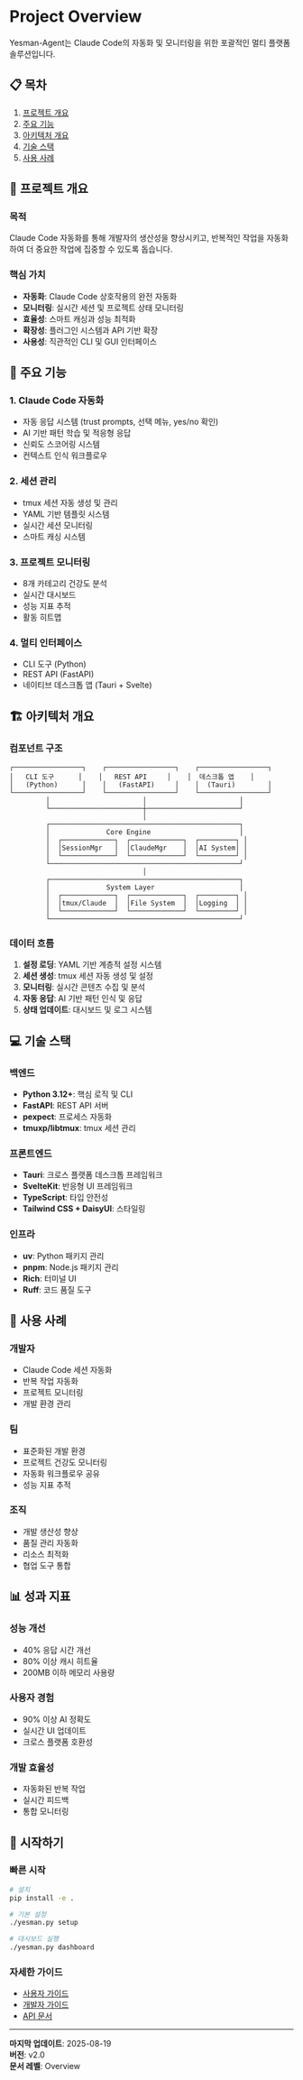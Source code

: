 # Project Overview

Yesman-Agent는 Claude Code의 자동화 및 모니터링을 위한 포괄적인 멀티 플랫폼 솔루션입니다.

## 📋 목차

1. [프로젝트 개요](#프로젝트-개요)
2. [주요 기능](#주요-기능)
3. [아키텍처 개요](#아키텍처-개요)
4. [기술 스택](#기술-스택)
5. [사용 사례](#사용-사례)

## 🎯 프로젝트 개요

### 목적

Claude Code 자동화를 통해 개발자의 생산성을 향상시키고, 반복적인 작업을 자동화하여 더 중요한 작업에 집중할 수 있도록 돕습니다.

### 핵심 가치

- **자동화**: Claude Code 상호작용의 완전 자동화
- **모니터링**: 실시간 세션 및 프로젝트 상태 모니터링
- **효율성**: 스마트 캐싱과 성능 최적화
- **확장성**: 플러그인 시스템과 API 기반 확장
- **사용성**: 직관적인 CLI 및 GUI 인터페이스

## 🚀 주요 기능

### 1. Claude Code 자동화
- 자동 응답 시스템 (trust prompts, 선택 메뉴, yes/no 확인)
- AI 기반 패턴 학습 및 적응형 응답
- 신뢰도 스코어링 시스템
- 컨텍스트 인식 워크플로우

### 2. 세션 관리
- tmux 세션 자동 생성 및 관리
- YAML 기반 템플릿 시스템
- 실시간 세션 모니터링
- 스마트 캐싱 시스템

### 3. 프로젝트 모니터링
- 8개 카테고리 건강도 분석
- 실시간 대시보드
- 성능 지표 추적
- 활동 히트맵

### 4. 멀티 인터페이스
- CLI 도구 (Python)
- REST API (FastAPI)
- 네이티브 데스크톱 앱 (Tauri + Svelte)

## 🏗️ 아키텍처 개요

### 컴포넌트 구조

```
┌─────────────────┐    ┌─────────────────┐    ┌─────────────────┐
│   CLI 도구      │    │   REST API     │    │  데스크톱 앱    │
│   (Python)      │    │   (FastAPI)     │    │  (Tauri)        │
└─────────────────┘    └─────────────────┘    └─────────────────┘
         │                       │                       │
         └───────────────────────┼───────────────────────┘
                                 │
         ┌───────────────────────────────────────────────┐
         │              Core Engine                      │
         │  ┌─────────────┐  ┌─────────────┐  ┌─────────┐ │
         │  │SessionMgr   │  │ClaudeMgr    │  │AI System│ │
         │  └─────────────┘  └─────────────┘  └─────────┘ │
         └───────────────────────────────────────────────┘
                                 │
         ┌───────────────────────────────────────────────┐
         │              System Layer                     │
         │  ┌─────────────┐  ┌─────────────┐  ┌─────────┐ │
         │  │tmux/Claude  │  │File System  │  │Logging  │ │
         │  └─────────────┘  └─────────────┘  └─────────┘ │
         └───────────────────────────────────────────────┘
```

### 데이터 흐름

1. **설정 로딩**: YAML 기반 계층적 설정 시스템
2. **세션 생성**: tmux 세션 자동 생성 및 설정
3. **모니터링**: 실시간 콘텐츠 수집 및 분석
4. **자동 응답**: AI 기반 패턴 인식 및 응답
5. **상태 업데이트**: 대시보드 및 로그 시스템

## 💻 기술 스택

### 백엔드
- **Python 3.12+**: 핵심 로직 및 CLI
- **FastAPI**: REST API 서버
- **pexpect**: 프로세스 자동화
- **tmuxp/libtmux**: tmux 세션 관리

### 프론트엔드
- **Tauri**: 크로스 플랫폼 데스크톱 프레임워크
- **SvelteKit**: 반응형 UI 프레임워크
- **TypeScript**: 타입 안전성
- **Tailwind CSS + DaisyUI**: 스타일링

### 인프라
- **uv**: Python 패키지 관리
- **pnpm**: Node.js 패키지 관리
- **Rich**: 터미널 UI
- **Ruff**: 코드 품질 도구

## 🎯 사용 사례

### 개발자
- Claude Code 세션 자동화
- 반복 작업 자동화
- 프로젝트 모니터링
- 개발 환경 관리

### 팀
- 표준화된 개발 환경
- 프로젝트 건강도 모니터링
- 자동화 워크플로우 공유
- 성능 지표 추적

### 조직
- 개발 생산성 향상
- 품질 관리 자동화
- 리소스 최적화
- 협업 도구 통합

## 📊 성과 지표

### 성능 개선
- 40% 응답 시간 개선
- 80% 이상 캐시 히트율
- 200MB 이하 메모리 사용량

### 사용자 경험
- 90% 이상 AI 정확도
- 실시간 UI 업데이트
- 크로스 플랫폼 호환성

### 개발 효율성
- 자동화된 반복 작업
- 실시간 피드백
- 통합 모니터링

## 🚦 시작하기

### 빠른 시작

```bash
# 설치
pip install -e .

# 기본 설정
./yesman.py setup

# 대시보드 실행
./yesman.py dashboard
```

### 자세한 가이드

- [사용자 가이드](../30-user-guide/31-getting-started.md)
- [개발자 가이드](../40-developer-guide/41-development-setup.md)
- [API 문서](../20-api/21-endpoints.md)

---

**마지막 업데이트**: 2025-08-19  
**버전**: v2.0  
**문서 레벨**: Overview